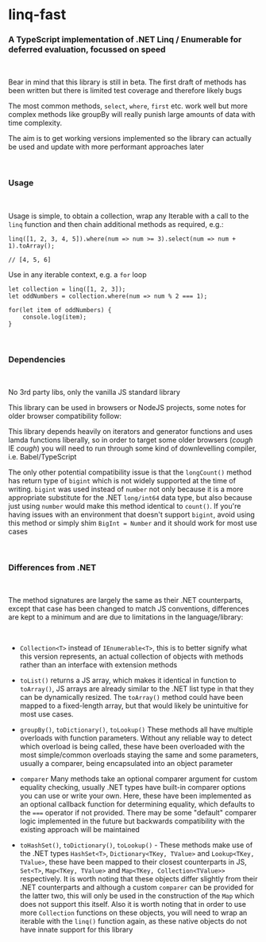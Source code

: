 # linq-fast
### A TypeScript implementation of .NET Linq / Enumerable for deferred evaluation, focussed on speed

&nbsp;

Bear in mind that this library is still in beta.
The first draft of methods has been written but there is limited test coverage and therefore likely bugs

The most common methods, ```select```, ```where```, ```first``` etc. work well but more complex methods like groupBy will really punish large amounts of data with time complexity.

The aim is to get working versions implemented so the library can actually be used and update with more performant approaches later

&nbsp;

### Usage

&nbsp;

Usage is simple, to obtain a collection, wrap any Iterable with a call to the ```linq``` function and then chain additional methods as required, e.g.:

```
linq([1, 2, 3, 4, 5]).where(num => num >= 3).select(num => num + 1).toArray();

// [4, 5, 6] 
```

Use in any iterable context, e.g. a ```for``` loop

```
let collection = linq([1, 2, 3]);
let oddNumbers = collection.where(num => num % 2 === 1);

for(let item of oddNumbers) {
    console.log(item);
}
```

&nbsp;

### Dependencies

&nbsp;

No 3rd party libs, only the vanilla JS standard library

This library can be used in browsers or NodeJS projects, some notes for older browser compatibility follow:

This library depends heavily on iterators and generator functions and uses lamda functions liberally, so in order to target some older browsers (*cough* IE *cough*) you will need to run through some kind of downlevelling compiler, i.e. Babel/TypeScript

The only other potential compatibility issue is that the ```longCount()``` method has return type of ```bigint``` which is not widely supported at the time of writing. ```bigint``` was used instead of ```number``` not only because it is a more appropriate substitute for the .NET ```long/int64``` data type, but also because just using ```number``` would make this method identical to ```count()```.
If you're having issues with an environment that doesn't support ```bigint```, avoid using this method or simply shim ```BigInt = Number``` and it should work for most use cases

&nbsp;

### Differences from .NET

&nbsp;

The method signatures are largely the same as their .NET counterparts, except that case has been changed to match JS conventions, differences are kept to a minimum and are due to limitations in the language/library:

&nbsp;

* ```Collection<T>``` instead of ```IEnumerable<T>```, this is to better signify what this version represents, an actual collection of objects with methods rather than an interface with extension methods

* ```toList()``` returns a JS array, which makes it identical in function to ```toArray()```, JS arrays are already similar to the .NET list type in that they can be dynamically resized. The ```toArray()``` method could have been mapped to a fixed-length array, but that would likely be unintuitive for most use cases.

* ```groupBy()```, ```toDictionary()```, ```toLookup()``` 
These methods all have multiple overloads with function parameters. Without any reliable way to detect which overload is being called, these have been overloaded with the most simple/common overloads staying the same and some parameters, usually a comparer, being encapsulated into an object parameter

* ```comparer``` Many methods take an optional comparer argument for custom equality checking, usually .NET types have built-in comparer options you can use or write your own. Here, these have been implemented as an optional callback function for determining equality, which defaults to the ```===``` operator if not provided.
There may be some "default" comparer logic implemented in the future but backwards compatibility with the existing approach will be maintained

* ```toHashSet()```, ```toDictionary()```, ```toLookup()``` - These methods make use of the .NET types ```HashSet<T>```, ```Dictionary<TKey, TValue>``` and ```Lookup<TKey, TValue>```, these have been mapped to their closest counterparts in JS, ```Set<T>```, ```Map<TKey, TValue>``` and ```Map<TKey, Collection<TValue>>``` respectively. It is worth noting that these objects differ slightly from their .NET counterparts and although a custom ```comparer``` can be provided for the latter two, this will only be used in the construction of the ```Map``` which does not support this itself. Also it is worth noting that in order to use more ```Collection``` functions on these objects, you will need to wrap an iterable with the ```linq()``` function again, as these native objects do not have innate support for this library